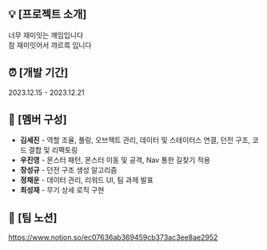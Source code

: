 ## 💡 [프로젝트 소개]
너무 재미잇는 깨임입니다 <br/>
참 재미잇어서 꺄르륵 입니다

## ⏰ [개발 기간]
2023.12.15 - 2023.12.21

## 👥 [멤버 구성]
+ <b>김세진</b> - 역할 조율, 풀링, 오브젝트 관리, 데이터 및 스테이터스 연결, 던전 구조, 코드 결합 및 리팩토링 <br/>
+ <b>우진영</b> - 몬스터 패턴, 몬스터 이동 및 공격, Nav 통한 길찾기 적용 <br/>
+ <b>장성규</b> - 던전 구조 생성 알고리즘 <br/>
+ <b>정채운</b> - 데이터 관리, 리워드 UI, 팀 과제 발표 <br/>
+ <b>최성재</b> - 무기 상세 로직 구현 <br/>

## 👥 [팀 노션]
https://www.notion.so/ec07636ab369459cb373ac3ee8ae2952

